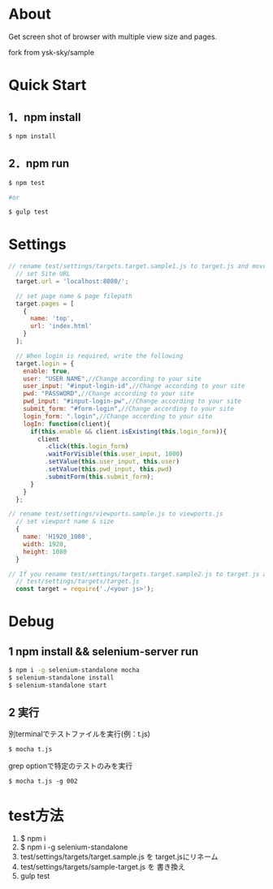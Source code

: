# About

Get screen shot of browser with multiple view size and pages.

fork from ysk-sky/sample

# Quick Start
## 1．npm install
```bash
$ npm install
```

## 2．npm run
```bash
$ npm test

#or

$ gulp test

```

# Settings

```js
// rename test/settings/targets.target.sample1.js to target.js and move to targets directory.
  // set Site URL
  target.url = 'localhost:8080/';

  // set page name & page filepath
  target.pages = [
    {
      name: 'top',
      url: 'index.html'
    }
  ];

  // When login is required, write the following
  target.login = {
    enable: true,
    user: "USER NAME",//Change according to your site
    user_input: "#input-login-id",//Change according to your site
    pwd: "PASSWORD",//Change according to your site
    pwd_input: "#input-login-pw",//Change according to your site
    submit_form: "#form-login",//Change according to your site
    login_form: ".login",//Change according to your site
    logIn: function(client){
      if(this.enable && client.isExisting(this.login_form)){
        client
          .click(this.login_form)
          .waitForVisible(this.user_input, 1000)
          .setValue(this.user_input, this.user)
          .setValue(this.pwd_input, this.pwd)
          .submitForm(this.submit_form);
      }
    }
  };

// rename test/settings/viewports.sample.js to viewports.js
  // set viewport name & size
  {
    name: 'H1920_1080',
    width: 1920,
    height: 1080
  }

// If you rename test/settings/targets.target.sample2.js to target.js and move to targets directory. By holding multiple files in the targets directory, you can test many sites simply by rewriting target.js.
  // test/settings/targets/target.js
  const target = require('./<your js>');

```

#

# Debug
## 1 npm install && selenium-server run
```bash
$ npm i -g selenium-standalone mocha
$ selenium-standalone install
$ selenium-standalone start
```
## 2 実行
別terminalでテストファイルを実行(例：t.js)
```bash
$ mocha t.js
```

grep optionで特定のテストのみを実行

```
$ mocha t.js -g 002
```

# test方法

1. $ npm i
2. $ npm i -g selenium-standalone
3. test/settings/targets/target.sample.js を target.jsにリネーム
4. test/settings/targets/sample-target.js を 書き換え
5. gulp test
